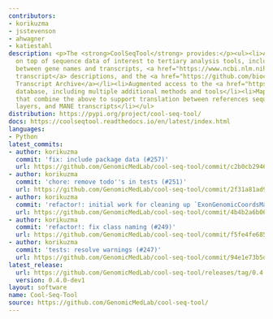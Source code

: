 ```yaml
---
contributors:
- korikuzma
- jsstevenson
- ahwagner
- katiestahl
description: <p>The <strong>CoolSeqTool</strong> provides:</p><ul><li>A Pythonic API
  on top of sequence data of interest to tertiary analysis tools, including mappings
  between gene names and transcripts, <a href="https://www.ncbi.nlm.nih.gov/refseq/MANE/">MANE
  transcript</a> descriptions, and the <a href="https://github.com/biocommons/uta">Universal
  Transcript Archive</a></li><li>Augmented access to the <a href="https://github.com/biocommons/biocommons.seqrepo">SeqRepo</a>
  database, including multiple additional methods and tools</li><li>Mapping tools
  that combine the above to support translation between references sequences, annotation
  layers, and MANE transcripts</li></ul>
distribution: https://pypi.org/project/cool-seq-tool/
docs: https://coolseqtool.readthedocs.io/en/latest/index.html
languages:
- Python
latest_commits:
- author: korikuzma
  commit: 'fix: include package data (#257)'
  url: https://github.com/GenomicMedLab/cool-seq-tool/commit/c2b0cb2946ade1d65307d364dd2a6ece175a8a40
- author: korikuzma
  commit: 'chore: remove todo''s in tests (#251)'
  url: https://github.com/GenomicMedLab/cool-seq-tool/commit/2f31a81ad9704d69b202fec5dbf25e1d076e1d26
- author: korikuzma
  commit: 'refactor!: initial work for cleaning up `ExonGenomicCoordsMapper` (#252)'
  url: https://github.com/GenomicMedLab/cool-seq-tool/commit/4b4b2a6b0686570b62b015b4acc8d374ded17262
- author: korikuzma
  commit: 'refactor!: fix class naming (#249)'
  url: https://github.com/GenomicMedLab/cool-seq-tool/commit/f5fe4fe685e639953f6db6b739e0d11558dff363
- author: korikuzma
  commit: 'tests: resolve warnings (#247)'
  url: https://github.com/GenomicMedLab/cool-seq-tool/commit/94e1e73b5df3cbc2d89cd00ae14c27381c1d6001
latest_release:
  url: https://github.com/GenomicMedLab/cool-seq-tool/releases/tag/0.4.0-dev1
  version: 0.4.0-dev1
layout: software
name: Cool-Seq-Tool
source: https://github.com/GenomicMedLab/cool-seq-tool/
---
```


